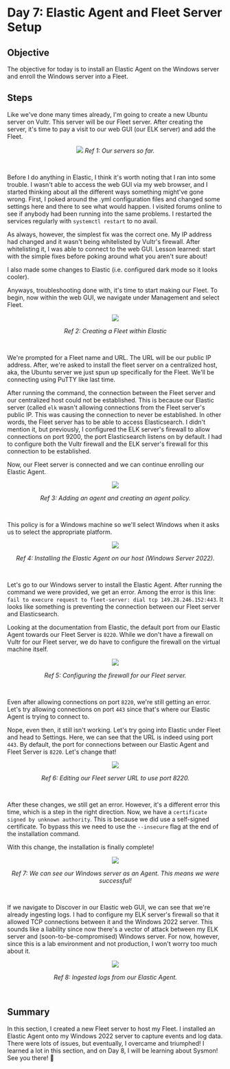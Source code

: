 # Day 7: Elastic Agent and Fleet Server Setup
## Objective
The objective for today is to install an Elastic Agent on the Windows server and enroll the Windows server into a Fleet.

## Steps
Like we've done many times already, I'm going to create a new Ubuntu server on Vultr. This server will be our Fleet server. After creating the server, it's time to pay a visit to our web GUI (our ELK server) and add the Fleet. 

<p align="center"><img src="https://i.imgur.com/76TZbJD.png">
<i>Ref 1: Our servers so far.</i></p>
<br>

Before I do anything in Elastic, I think it's worth noting that I ran into some trouble. I wasn't able to access the web GUI via my web browser, and I started thinking about all the different ways something might've gone wrong. First, I poked around the .yml configuration files and changed some settings here and there to see what would happen. I visited forums online to see if anybody had been running into the same problems. I restarted the services regularly with `systemctl restart` to no avail.

As always, however, the simplest fix was the correct one. My IP address had changed and it wasn't being whitelisted by Vultr's firewall. After whitelisting it, I was able to connect to the web GUI. Lesson learned: start with the simple fixes before poking around what you aren't sure about!

I also made some changes to Elastic (i.e. configured dark mode so it looks cooler).

Anyways, troubleshooting done with, it's time to start making our Fleet. To begin, now within the web GUI, we navigate under Management and select Fleet.

<p align="center"><img src="https://i.imgur.com/L6hdMmU.png"></p>
<p align="center"><i>Ref 2: Creating a Fleet within Elastic</i></p>
<br>

We're prompted for a Fleet name and URL. The URL will be our public IP address. After, we're asked to install the fleet server on a centralized host, aka, the Ubuntu server we just spun up specifically for the Fleet. We'll be connecting using PuTTY like last time.

After running the command, the connection between the Fleet server and our centralized host could not be established. This is because our Elastic server (called `elk` wasn't allowing connections from the Fleet server's public IP. This was causing the connection to never be established. In other words, the Fleet server has to be able to access Elasticsearch. I didn't mention it, but previously, I configured the ELK server's firewall to allow connections on port 9200, the port Elasticsearch listens on by default. I had to configure both the Vultr firewall and the ELK server's firewall for this connection to be established.

Now, our Fleet server is connected and we can continue enrolling our Elastic Agent.

<p align="center"><img src="https://i.imgur.com/nUuMmKy.png"></p>
<p align="center"><i>Ref 3: Adding an agent and creating an agent policy.</i></p>
<br>

This policy is for a Windows machine so we'll select Windows when it asks us to select the appropriate platform.

<p align="center"><img src="https://i.imgur.com/eLVQIKY.png"></p>
<p align="center"><i>Ref 4: Installing the Elastic Agent on our host (Windows Server 2022).</i></p>
<br>

Let's go to our Windows server to install the Elastic Agent. After running the command we were provided, we get an error. Among the error is this line:
`fail to execure request to fleet-server: dial tcp 149.28.246.152:443`. It looks like something is preventing the connection between our Fleet server and Elasticsearch. 

Looking at the documentation from Elastic, the default port from our Elastic Agent towards our Fleet Server is `8220`. While we don't have a firewall on Vultr for our Fleet server, we do have to configure the firewall on the virtual machine itself.

<p align="center"><img src="https://i.imgur.com/w4HYtve.png"></p>
<p align="center"><i>Ref 5: Configuring the firewall for our Fleet server.</i></p>
<br>

Even after allowing connections on port `8220`, we're still getting an error. Let's try allowing connections on port `443` since that's where our Elastic Agent is trying to connect to.

Nope, even then, it still isn't working. Let's try going into Elastic under Fleet and head to Settings. Here, we can see that the URL is indeed using port `443`. By default, the port for connections between our Elastic Agent and Fleet Server is `8220`. Let's change that!

<p align="center"><img src="https://i.imgur.com/VpBYU2J.png"></p>
<p align="center"><i>Ref 6: Editing our Fleet server URL to use port 8220.</i></p>
<br>

After these changes, we still get an error. However, it's a different error this time, which is a step in the right direction. Now, we have a `certificate signed by unknown authority`. This is because we did use a self-signed certificate. To bypass this we need to use the `--insecure` flag at the end of the installation command.

With this change, the installation is finally complete!

<p align="center"><img src="https://i.imgur.com/p3Tlm8Y.png"></p>
<p align="center"><i>Ref 7: We can see our Windows server as an Agent. This means we were successful!</i></p>
<br>

If we navigate to Discover in our Elastic web GUI, we can see that we're already ingesting logs. I had to configure my ELK server's firewall so that it allowed TCP connections between it and the Windows 2022 server. This sounds like a liability since now there's a vector of attack between my ELK server and (soon-to-be-compromised) Windows server. For now, however, since this is a lab environment and not production, I won't worry too much about it.

<p align="center"><img src="https://i.imgur.com/JAzMoKw.png"></p>
<p align="center"><i>Ref 8: Ingested logs from our Elastic Agent.</i></p>
<br>

## Summary
In this section, I created a new Fleet server to host my Fleet. I installed an Elastic Agent onto my Windows 2022 server to capture events and log data. There were lots of issues, but eventually, I overcame and triumphed! I learned a lot in this section, and on Day 8, I will be learning about Sysmon! See you there! 👋
